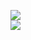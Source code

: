 [![](https://img.shields.io/badge/Made%20With-Github%20Spray-lightgrey.svg?style=for-the-badge&logo=github)](https://github.com/Annihil/github-spray#11193)  
[![](https://i.imgur.com/2DrTn0Z.gif)](https://github.com/Annihil/github-spray)